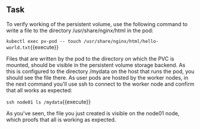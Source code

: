 ## Task

To verify working of the persistent volume, use the following command to write a file to the directory /usr/share/nginx/html in the pod:

`kubectl exec pv-pod -- touch /usr/share/nginx/html/hello-world.txt`{{execute}}

Files that are written by the pod to the directory on which the PVC is mounted, should be visible in the persistent volume storage backend. As this is configured to the directory /mydata on the host that runs the pod, you should see the file there. As user pods are hosted by the worker nodes, in the next command you'll use ssh to connect to the worker node and confirm that all works as expected:

`ssh node01 ls /mydata`{{execute}}

As you've seen, the file you just created is visible on the node01 node, which proofs that all is working as expected.
